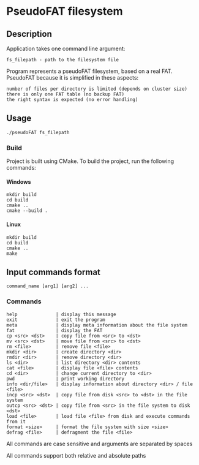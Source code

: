 # PseudoFAT filesystem

## Description

Application takes one command line argument:

    fs_filepath - path to the filesystem file

Program represents a pseudoFAT filesystem, based on a real FAT.
PseudoFAT because it is simplified in these aspects:

    number of files per directory is limited (depends on cluster size)
    there is only one FAT table (no backup FAT)
    the right syntax is expected (no error handling)

## Usage

    ./pseudoFAT fs_filepath

### Build

Project is built using CMake. To build the project, run the following commands:

#### Windows

    mkdir build
    cd build
    cmake ..
    cmake --build .

#### Linux

    mkdir build
    cd build
    cmake ..
    make

## Input commands format

    command_name [arg1] [arg2] ...

### Commands

    help              | display this message
    exit              | exit the program
    meta              | display meta information about the file system
    fat               | display the FAT
    cp <src> <dst>    | copy file from <src> to <dst>
    mv <src> <dst>    | move file from <src> to <dst>
    rm <file>         | remove file <file>
    mkdir <dir>       | create directory <dir>
    rmdir <dir>       | remove directory <dir>
    ls <dir>          | list directory <dir> contents
    cat <file>        | display file <file> contents
    cd <dir>          | change current directory to <dir>
    pwd               | print working directory
    info <dir/file>   | display information about directory <dir> / file <file>
    incp <src> <dst>  | copy file from disk <src> to <dst> in the file system
    outcp <src> <dst> | copy file from <src> in the file system to disk <dst>
    load <file>       | load file <file> from disk and execute commands from it
    format <size>     | format the file system with size <size>
    defrag <file>     | defragment the file <file>

All commands are case sensitive and arguments are separated by spaces

All commands support both relative and absolute paths